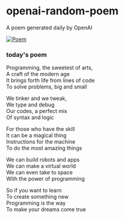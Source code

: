 
# openai-random-poem
 A poem generated daily by OpenAI

[![Poem](https://github.com/fbiego/openai-random-poem/actions/workflows/main.yml/badge.svg)](https://github.com/fbiego/openai-random-poem/actions/workflows/main.yml)

### today's poem  
  
Programming, the sweetest of arts,  
A craft of the modern age  
It brings forth life from lines of code  
To solve problems, big and small  
  
We tinker and we tweak,  
We type and debug  
Our codes, a perfect mix  
Of syntax and logic  
  
For those who have the skill  
It can be a magical thing  
Instructions for the machine  
To do the most amazing things  
  
We can build robots and apps  
We can make a virtual world  
We can even take to space  
With the power of programming  
  
So if you want to learn  
To create something new  
Programming is the way  
To make your dreams come true